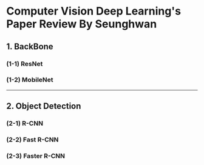 Computer Vision Deep Learning's Paper Review By Seunghwan
=============

## 1. BackBone

### (1-1) ResNet

### (1-2) MobileNet

---------------------------------------
## 2. Object Detection

### (2-1) R-CNN

### (2-2) Fast R-CNN

### (2-3) Faster R-CNN
